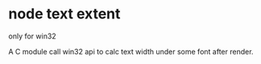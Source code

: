 # node text extent 

only for win32

A C module call win32 api to calc text width under some font after render.